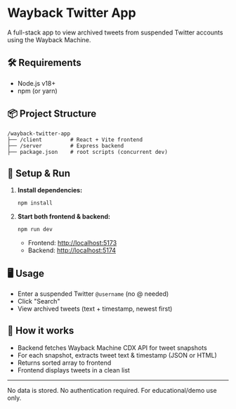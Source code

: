 # Wayback Twitter App

A full-stack app to view archived tweets from suspended Twitter accounts using the Wayback Machine.

## 🛠️ Requirements
- Node.js v18+
- npm (or yarn)

## 📦 Project Structure

```
/wayback-twitter-app
├── /client         # React + Vite frontend
├── /server         # Express backend
├── package.json    # root scripts (concurrent dev)
```

## 🚀 Setup & Run

1. **Install dependencies:**
   ```sh
   npm install
   ```
2. **Start both frontend & backend:**
   ```sh
   npm run dev
   ```
   - Frontend: [http://localhost:5173](http://localhost:5173)
   - Backend: [http://localhost:5174](http://localhost:5174)

## 🖥️ Usage
- Enter a suspended Twitter `@username` (no @ needed)
- Click "Search"
- View archived tweets (text + timestamp, newest first)

## 🔗 How it works
- Backend fetches Wayback Machine CDX API for tweet snapshots
- For each snapshot, extracts tweet text & timestamp (JSON or HTML)
- Returns sorted array to frontend
- Frontend displays tweets in a clean list

---

No data is stored. No authentication required. For educational/demo use only. 